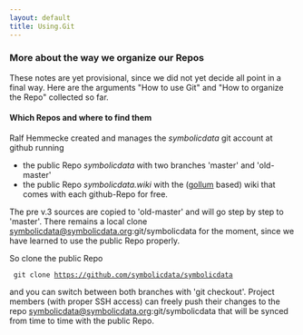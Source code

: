 ```yaml
---
layout: default
title: Using.Git
---
```


### More about the way we organize our Repos

These notes are yet provisional, since we did not yet decide all point in a final way. Here are the arguments "How to use Git" and "How to organize the Repo" collected so far.

#### Which Repos and where to find them

Ralf Hemmecke created and manages the *symbolicdata* git account at github running

-   the public Repo *symbolicdata* with two branches 'master' and 'old-master'
-   the public Repo *symbolicdata.wiki* with the ([gollum](https://github.com/github/gollum#readme) based) wiki that comes with each github-Repo for free.

The pre v.3 sources are copied to 'old-master' and will go step by step to 'master'. There remains a local clone symbolicdata@symbolicdata.org:git/symbolicdata for the moment, since we have learned to use the public Repo properly.

So clone the public Repo

` git clone `[`https://github.com/symbolicdata/symbolicdata`](https://github.com/symbolicdata/symbolicdata)

and you can switch between both branches with 'git checkout'. Project members (with proper SSH access) can freely push their changes to the repo symbolicdata@symbolicdata.org:git/symbolicdata that will be synced from time to time with the public Repo.
